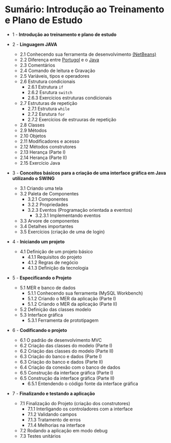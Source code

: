 # Sumário: Introdução ao Treinamento e Plano de Estudo

- 1 - **Introdução ao treinamento e plano de estudo**

- 2 - **Linguagem JAVA**
   - 2.1 Conhecendo sua ferramenta de desenvolvimento [(NetBeans)](https://netbeans.apache.org/front/main/)
   - 2.2 Diferença entre [Portugol](https://dgadelha.github.io/Portugol-Webstudio/) e o [Java](Java)
   - 2.3 Comentários
   - 2.4 Comando de leitura e Gravação
   - 2.5 Variáveis, tipos e operadores
   - 2.6 Estrutura condicionais
      - 2.6.1 Estrutura `if`
      - 2.6.2 Esrutura `switch`
      - 2.6.3 Exercícios estruturas condicionais 
   - 2.7 Estruturas de repetição
      - 2.7.1 Estrutura `while`
      - 2.7.2 Esrutura `for`
      - 2.7.2 Exercícios de estruuras de repetição
   - 2.8 Classes
   - 2.9 Métodos
   - 2.10 Objetos
   - 2.11 Modificadores e acesso
   - 2.12 Métodos construtores
   - 2.13 Herança (Parte I)
   - 2.14 Herança (Parte II)
   - 2.15 Exercício Java

- 3 - **Conceitos básicos para a criação de uma interface gráfica em Java utilizando o SWING**
   - 3.1 Criando uma tela
   - 3.2 Paleta de Componentes
      - 3.2.1 Componentes
      - 3.2.2 Propriedades
      - 3.2.3 Eventos (Programação orientada a eventos)
         - 3.2.3.1 Implementando eventos
   - 3.3 Arvore de componentes
   - 3.4 Detalhes importantes
   - 3.5 Exercícios (criação de uma de login)

- 4 - **Iniciando um projeto**
   - 4.1 Definição de um projeto básico
      - 4.1.1 Requisitos do projeto
      - 4.1.2 Regras de negócio
      - 4.1.3 Definição da tecnologia

- 5 - **Especificando o Projeto**
   - 5.1 MER e banco de dados
      - 5.1.1 Conhecendo sua ferramenta (MySQL Workbench)
      - 5.1.2 Criando o MER da aplicação (Parte I)
      - 5.1.2 Criando o MER da aplicação (Parte II)
   - 5.2 Definição das classes modelo
   - 5.3 Interface gráfica
      - 5.3.1 Ferramenta de prototipagem

- 6 - **Codificando o projeto**
   - 6.1 O padrão de desenvolvimento MVC
   - 6.2 Criação das classes do modelo (Parte I)
   - 6.2 Criação das classes do modelo (Parte II)
   - 6.3 Criação do banco e dados (Parte I)
   - 6.3 Criação do banco e dados (Parte II)
   - 6.4 Criação da conexão com o banco de dados
   - 6.5 Construção da interface gráfica (Parte I)
   - 6.5 Construção da interface gráfica (Parte II)
      - 6.5.1 Entendendo o código fonte da interface gráfica

- 7 - **Finalizando e testando a aplicação**
   - 7.1 Finalização do Projeto (criação dos construtores)
      - 7.1.1 Interligando os controladores com a interface
      - 7.1.2 Validando campos
      - 7.1.3 Tratamento de erros
      - 7.1.4 Melhorias na interface
   - 7.2 Rodando a aplicação em modo debug
   - 7.3 Testes unitários


